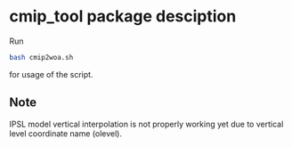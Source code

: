 # cmip_tool package desciption

Run

```bash
bash cmip2woa.sh
```

for usage of the script.

## Note

IPSL model vertical interpolation is not properly working yet due to vertical level coordinate name (olevel).